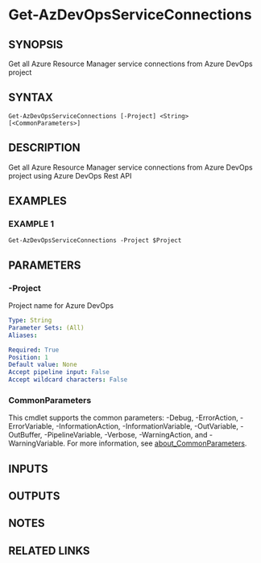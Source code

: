 # Get-AzDevOpsServiceConnections

## SYNOPSIS
Get all Azure Resource Manager service connections from Azure DevOps project

## SYNTAX

```
Get-AzDevOpsServiceConnections [-Project] <String> [<CommonParameters>]
```

## DESCRIPTION
Get all Azure Resource Manager service connections from Azure DevOps project using Azure DevOps Rest API

## EXAMPLES

### EXAMPLE 1
```
Get-AzDevOpsServiceConnections -Project $Project
```

## PARAMETERS

### -Project
Project name for Azure DevOps

```yaml
Type: String
Parameter Sets: (All)
Aliases:

Required: True
Position: 1
Default value: None
Accept pipeline input: False
Accept wildcard characters: False
```

### CommonParameters
This cmdlet supports the common parameters: -Debug, -ErrorAction, -ErrorVariable, -InformationAction, -InformationVariable, -OutVariable, -OutBuffer, -PipelineVariable, -Verbose, -WarningAction, and -WarningVariable. For more information, see [about_CommonParameters](http://go.microsoft.com/fwlink/?LinkID=113216).

## INPUTS

## OUTPUTS

## NOTES

## RELATED LINKS

